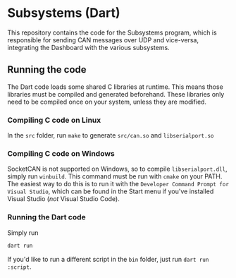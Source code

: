 # Subsystems (Dart)

This repository contains the code for the Subsystems program, which is responsible for sending CAN messages over UDP and vice-versa, integrating the Dashboard with the various subsystems. 

## Running the code

The Dart code loads some shared C libraries at runtime. This means those libraries must be compiled and generated beforehand. These libraries only need to be compiled once on your system, unless they are modified.

### Compiling C code on Linux

In the `src` folder, run `make` to generate `src/can.so` and `libserialport.so`

### Compiling C code on Windows

SocketCAN is not supported on Windows, so to compile `libserialport.dll`, simply run `winbuild`. This command must be run with `cmake` on your PATH. The easiest way to do this is to run it with the `Developer Command Prompt for Visual Studio`, which can be found in the Start menu if you've installed Visual Studio (_not_ Visual Studio Code).

### Running the Dart code

Simply run

```bash
dart run
```

If you'd like to run a different script in the `bin` folder, just run `dart run :script`.
